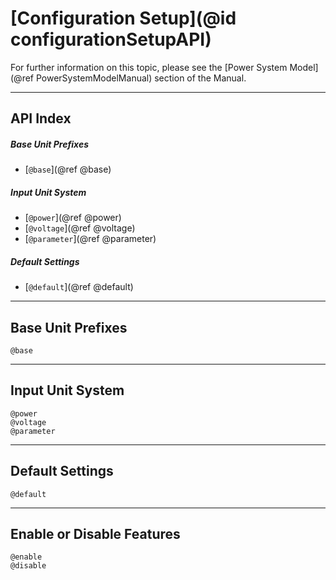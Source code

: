 # [Configuration Setup](@id configurationSetupAPI)

For further information on this topic, please see the [Power System Model](@ref PowerSystemModelManual) section of the Manual.

---

## API Index

##### Base Unit Prefixes
* [`@base`](@ref @base)

##### Input Unit System
* [`@power`](@ref @power)
* [`@voltage`](@ref @voltage)
* [`@parameter`](@ref @parameter)

##### Default Settings
* [`@default`](@ref @default)

---

## Base Unit Prefixes
```@docs
@base
```

---

## Input Unit System
```@docs
@power
@voltage
@parameter
```

---

## Default Settings
```@docs
@default
```
---

## Enable or Disable Features
```@docs
@enable
@disable
```
